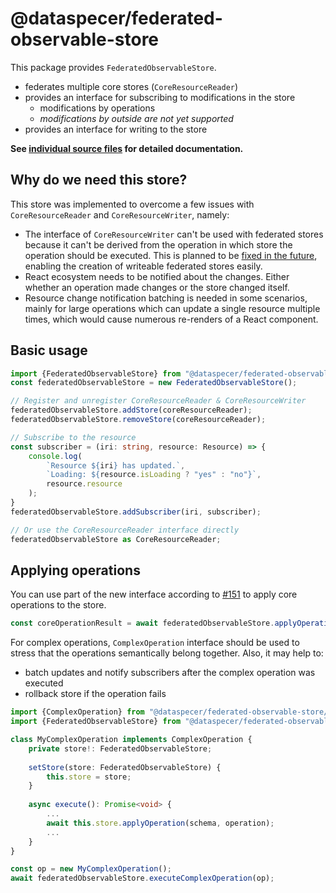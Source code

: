 @dataspecer/federated-observable-store
======================================

This package provides `FederatedObservableStore`.
 - federates multiple core stores (`CoreResourceReader`)
 - provides an interface for subscribing to modifications in the store
   - modifications by operations
   - _modifications by outside are not yet supported_
 - provides an interface for writing to the store

**See [individual source files](./src/) for detailed documentation.**

## Why do we need this store?

This store was implemented to overcome a few issues with `CoreResourceReader` and `CoreResourceWriter`, namely:
   - The interface of `CoreResourceWriter` can't be used with federated stores because it can't be derived from the operation in which store the operation should be executed. This is planned to be [fixed in the future](https://github.com/mff-uk/dataspecer/issues/151), enabling the creation of writeable federated stores easily.
   - React ecosystem needs to be notified about the changes. Either whether an operation made changes or the store changed itself.
   - Resource change notification batching is needed in some scenarios, mainly for large operations which can update a single resource multiple times, which would cause numerous re-renders of a React component.

## Basic usage

```ts
import {FederatedObservableStore} from "@dataspecer/federated-observable-store/federated-observable-store";
const federatedObservableStore = new FederatedObservableStore();
```
```ts
// Register and unregister CoreResourceReader & CoreResourceWriter
federatedObservableStore.addStore(coreResourceReader);
federatedObservableStore.removeStore(coreResourceReader);
```
```ts
// Subscribe to the resource
const subscriber = (iri: string, resource: Resource) => {
    console.log(
        `Resource ${iri} has updated.`,
        `Loading: ${resource.isLoading ? "yes" : "no"}`,
        resource.resource
    );
}
federatedObservableStore.addSubscriber(iri, subscriber);
```
```ts
// Or use the CoreResourceReader interface directly
federatedObservableStore as CoreResourceReader;
```

## Applying operations
You can use part of the new interface according to [#151](https://github.com/mff-uk/dataspecer/issues/151) to apply core operations to the store.
```ts
const coreOperationResult = await federatedObservableStore.applyOperation(schemaIri, coreOperation);
```

For complex operations, `ComplexOperation` interface should be used to stress that the operations semantically belong together. Also, it may help to:
   - batch updates and notify subscribers after the complex operation was executed
   - rollback store if the operation fails
```ts
import {ComplexOperation} from "@dataspecer/federated-observable-store/complex-operation";
import {FederatedObservableStore} from "@dataspecer/federated-observable-store/federated-observable-store";

class MyComplexOperation implements ComplexOperation {
    private store!: FederatedObservableStore;
    
    setStore(store: FederatedObservableStore) {
        this.store = store;
    }
    
    async execute(): Promise<void> {
        ...
        await this.store.applyOperation(schema, operation);
        ...
    }
}

const op = new MyComplexOperation();
await federatedObservableStore.executeComplexOperation(op);
```
